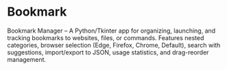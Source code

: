 # Bookmark
Bookmark Manager – A Python/Tkinter app for organizing, launching, and tracking bookmarks to websites, files, or commands. Features nested categories, browser selection (Edge, Firefox, Chrome, Default), search with suggestions, import/export to JSON, usage statistics, and drag-reorder management.
